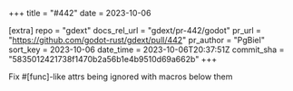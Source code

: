 +++
title = "#442"
date = 2023-10-06

[extra]
repo = "gdext"
docs_rel_url = "gdext/pr-442/godot"
pr_url = "https://github.com/godot-rust/gdext/pull/442"
pr_author = "PgBiel"
sort_key = 2023-10-06
date_time = 2023-10-06T20:37:51Z
commit_sha = "5835012421738f1470b2a56b1e4b9510d69a662b"
+++

Fix #[func]-like attrs being ignored with macros below them
